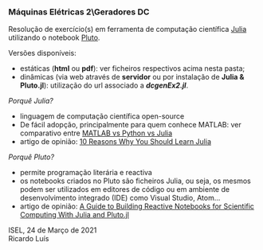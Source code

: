 ### Máquinas Elétricas 2\Geradores DC

Resolução de exercício(s) em ferramenta de computação científica [Julia](https://julialang.org/) utilizando o notebook [Pluto](https://github.com/fonsp/Pluto.jl).

Versões disponíveis:
 - estáticas (**html** ou **pdf**): ver ficheiros respectivos acima nesta pasta;
 - dinâmicas (via web através de **servidor** ou por instalação de **Julia & Pluto.jl**): utilização do url associado a **_dcgenEx2.jl_**.

_Porquê Julia?_  
- linguagem de computação científica open-source 
- De fácil adopção, principalmente para quem conhece MATLAB: ver comparativo entre [MATLAB vs Python vs Julia](https://cheatsheets.quantecon.org/)
- artigo de opinião: [10 Reasons Why You Should Learn Julia](https://blog.goodaudience.com/10-reasons-why-you-should-learn-julia-d786ac29c6ca)

_Porquê Pluto?_  
- permite programação literária e reactiva
- os notebooks criados no Pluto são ficheiros Julia, ou seja, os mesmos podem ser utilizados em editores de código ou em ambiente de desenvolvimento integrado (IDE) como Visual Studio, Atom...  
- artigo de opinião: [A Guide to Building Reactive Notebooks for Scientific Computing With Julia and Pluto.jl](https://medium.com/swlh/a-guide-to-building-reactive-notebooks-for-scientific-computing-with-julia-and-pluto-jl-1a2c0c455d51)


ISEL, 24 de Março de 2021  
Ricardo Luís
